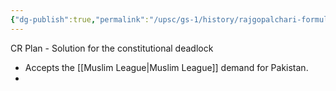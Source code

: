 ```yaml
---
{"dg-publish":true,"permalink":"/upsc/gs-1/history/rajgopalchari-formula/","dgHomeLink":true,"dgPassFrontmatter":false}
---
```


CR Plan - Solution for the constitutional deadlock 
- Accepts the [[Muslim League|Muslim League]] demand for Pakistan.
- 